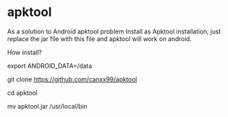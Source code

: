 # apktool
As a solution to Android apktool problem
Install as Apktool installation, just replace the jar file with this file and apktool will work on android.

How install?

export ANDROID_DATA=/data

git clone https://github.com/canxx99/apktool

cd apktool

mv apktool.jar /usr/local/bin
